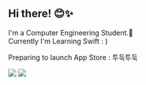 ## Hi there! 😊✨

I'm a Computer Engineering Student.🐥<br>
Currently I'm Learning Swift : )

Preparing to launch App Store : 투둑투둑

<img src="https://img.shields.io/badge/iOS-000000?style=for-the-badge&logo=apple&logoColor=white"/> <img src="https://img.shields.io/badge/Swift-F05138?style=for-the-badge&logo=swift&logoColor=white"/>
